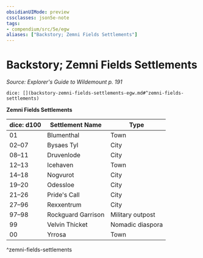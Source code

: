 ```yaml
---
obsidianUIMode: preview
cssclasses: json5e-note
tags:
- compendium/src/5e/egw
aliases: ["Backstory; Zemni Fields Settlements"]
---
```

# Backstory; Zemni Fields Settlements
*Source: Explorer's Guide to Wildemount p. 191* 

`dice: [](backstory-zemni-fields-settlements-egw.md#^zemni-fields-settlements)`

**Zemni Fields Settlements**

| dice: d100 | Settlement Name | Type |
|------------|-----------------|------|
| 01 | Blumenthal | Town |
| 02–07 | Bysaes Tyl | City |
| 08–11 | Druvenlode | City |
| 12–13 | Icehaven | Town |
| 14–18 | Nogvurot | City |
| 19–20 | Odessloe | City |
| 21–26 | Pride's Call | City |
| 27–96 | Rexxentrum | City |
| 97–98 | Rockguard Garrison | Military outpost |
| 99 | Velvin Thicket | Nomadic diaspora |
| 00 | Yrrosa | Town |
^zemni-fields-settlements